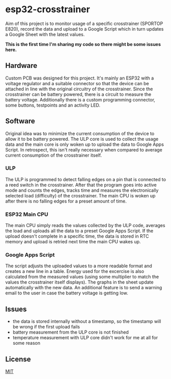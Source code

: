 # esp32-crosstrainer
Aim of this project is to monitor usage of a specific crosstrainer (SPORTOP E820), record the data and upload to a Google Script which in turn updates a Google Sheet with the latest values.

**This is the first time I'm sharing my code so there might be some issues here.**

## Hardware

Custom PCB was designed for this project. It's mainly an ESP32 with a voltage regulator and a suitable connector so that the device can be attached in line with the original circuitry of the crosstrainer. Since the crosstrainer can be battery powered, there is a circuit to measure the battery voltage. Additionally there is a custom programming connector, some buttons, testpoints and an activity LED.

## Software

Original idea was to minimize the current consumption of the device to allow it to be battery powered. The ULP core is used to collect the usage data and the main core is only woken up to upload the data to Google Apps Script. In retrospect, this isn't really necessary when compared to average current consumption of the crosstrainer itself.

### ULP

The ULP is programmed to detect falling edges on a pin that is connected to a reed switch in the crosstrainer. After that the program goes into active mode and counts the edges, tracks time and measures the electronically selected load (difficulty) of the crosstrainer. The main CPU is woken up after there is no falling edges for a preset amount of time.

### ESP32 Main CPU

The main CPU simply reads the values collected by the ULP code, averages the load and uploads all the data to a preset Google Apps Script. If the upload doesn't complete in a specific time, the data is stored in RTC memory and upload is retried next time the main CPU wakes up.

### Google Apps Script

The script adjusts the uploaded values to a more readable format and creates a new line in a table. Energy used for the excercise is also calculated from the measured values (using some multiplier to match the values the crosstrainer itself displays). The graphs in the sheet update automatically with the new data. An additional feature is to send a warning email to the user in case the battery voltage is getting low.

## Issues

- the data is stored internally without a timestamp, so the timestamp will be wrong if the first upload fails
- battery measurement from the ULP core is not finished
- temperature measurement with ULP core didn't work for me at all for some reason

## License
[MIT](https://choosealicense.com/licenses/mit/)
